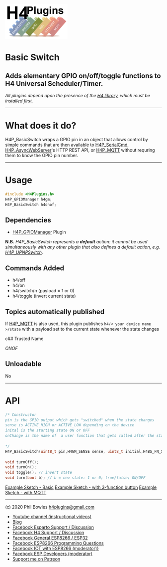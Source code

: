![H4P Flyer](/assets/GPIOLogo.jpg) 

# Basic Switch

## Adds elementary GPIO on/off/toggle functions to H4 Universal Scheduler/Timer.

*All plugins depend upon the presence of the [H4 library](https://github.com/philbowles/H4), which must be installed first.*

---

# What does it do?

H4P_BasicSwitch wraps a GPIO pin in an object that allows control by simple commands that are then available to [H4P_SerialCmd](h4scmd.md), [H4P_AsyncWebServer](h4asws.md)'s HTTP REST API, or [H4P_MQTT](h4mqtt.md) without requring them to know the GPIO pin number.

---
# Usage

```cpp
#include <H4Plugins.h>
H4P_GPIOManager h4gm;
H4P_BasicSwitch h4onof;
```

## Dependencies

* [H4P_GPIOManager](h4gm.md) Plugin

**N.B.** *H4P_BasicSwitch represents a **default** action: it cannot be used simultaneously with any other plugin that also defines a default action, e.g. [H4P_UPNPSwitch](h4upnp.md).*

## Commands Added

* h4/off
* h4/on
* h4/switch/n (payload = 1 or 0)
* h4/toggle (invert current state)

## Topics automatically published

If [H4P_MQTT](h4mqtt.md) is also used, this plugin publishes `h4/< your device name >/state` with a payload set to the current state whenever the state changes

c## Trusted Name

*ONOF*

## Unloadable

No

---

# API

```cpp
/* Constructor
pin is the GPIO output which gets "switched" when the state changes
sense is ACTIVE_HIGH or ACTIVE_LOW depending on the device
inital is the starting state ON or OFF
onChange is the name of  a user function that gets called after the state change with b set to the current state see GPIOManager plugins for more details

*/
H4P_BasicSwitch(uint8_t pin,H4GM_SENSE sense, uint8_t initial,H4BS_FN_SWITCH onChange=[](bool){});

void turnOff();
void turnOn();
void toggle(); // invert state
void turn(bool b); // b = new state: 1 or 0; true/false; ON/OFF

```

[Example Sketch - Basic](../examples/H4P_BasicSwitch/H4P_BasicSwitch.ino)
[Example Sketch - with 3-function button](../examples/H4P_BasicSwitch3fnb/H4P_BasicSwitch3fnb.ino)
[Example Sketch - with MQTT](../examples/H4P_BasicSwitchMQTT/H4P_BasicSwitchMQTT.ino)

---

(c) 2020 Phil Bowles h4plugins@gmail.com

* [Youtube channel (instructional videos)](https://www.youtube.com/channel/UCYi-Ko76_3p9hBUtleZRY6g)
* [Blog](https://8266iot.blogspot.com)
* [Facebook Esparto Support / Discussion](https://www.facebook.com/groups/esparto8266/)
* [Facebook H4  Support / Discussion](https://www.facebook.com/groups/444344099599131/)
* [Facebook General ESP8266 / ESP32](https://www.facebook.com/groups/2125820374390340/)
* [Facebook ESP8266 Programming Questions](https://www.facebook.com/groups/esp8266questions/)
* [Facebook IOT with ESP8266 (moderator)}](https://www.facebook.com/groups/1591467384241011/)
* [Facebook ESP Developers (moderator)](https://www.facebook.com/groups/ESP8266/)
* [Support me on Patreon](https://patreon.com/esparto)
